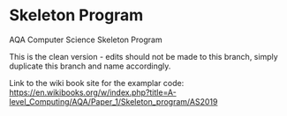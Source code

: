 # Skeleton Program
AQA Computer Science Skeleton Program

This is the clean version - edits should not be made to this branch, simply duplicate this branch and name accordingly. 

Link to the wiki book site for the examplar code: https://en.wikibooks.org/w/index.php?title=A-level_Computing/AQA/Paper_1/Skeleton_program/AS2019
